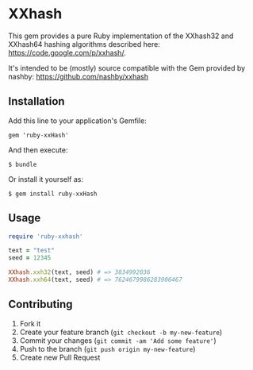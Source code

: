 # XXhash

This gem provides a pure Ruby implementation of the XXhash32 and XXhash64 hashing algorithms described here: https://code.google.com/p/xxhash/.

It's intended to be (mostly) source compatible with the Gem provided by nashby: https://github.com/nashby/xxhash

## Installation

Add this line to your application's Gemfile:

    gem 'ruby-xxHash'

And then execute:

    $ bundle

Or install it yourself as:

    $ gem install ruby-xxHash

## Usage

```ruby
require 'ruby-xxhash'

text = "test"
seed = 12345

XXhash.xxh32(text, seed) # => 3834992036
XXhash.xxh64(text, seed) # => 7624679986283906467
```

## Contributing

1. Fork it
2. Create your feature branch (`git checkout -b my-new-feature`)
3. Commit your changes (`git commit -am 'Add some feature'`)
4. Push to the branch (`git push origin my-new-feature`)
5. Create new Pull Request
